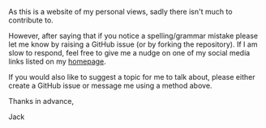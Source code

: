 As this is a website of my personal views, sadly there isn't much to contribute to.

However, after saying that if you notice a spelling/grammar mistake please let me know by raising a GitHub issue (or by forking the repository). If I am slow to respond, feel free to give me a nudge on one of my social media links listed on my [homepage](https://jackorcherton.github.io).

If you would also like to suggest a topic for me to talk about, please either create a GitHub issue or message me using a method above.

Thanks in advance,

Jack
